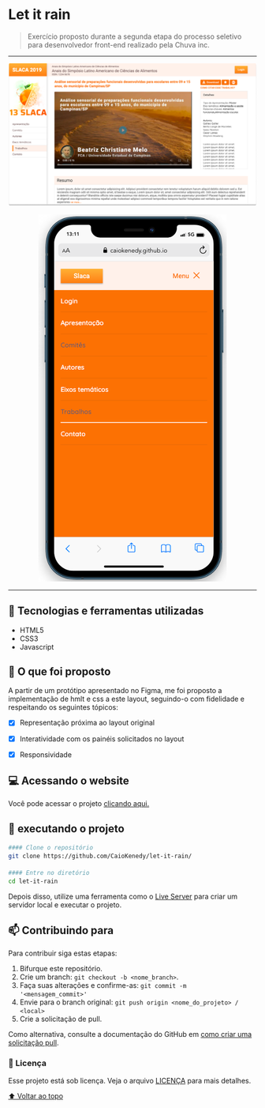 # Let it rain

> Exercício proposto durante a segunda etapa do processo seletivo para desenvolvedor front-end realizado pela Chuva inc.
-----------------------------------------------------------------------------------------------------------------------
![](img/desktopreadme.png)
<p align="center">
  <img src="https://github.com/CaioKenedy/let-it-rain/blob/main/img/mobilereadme.png" alt="Mobile image"/>
</p>

------------------------------------------------------------------------------------------------------------------------



## 🔧 Tecnologias e ferramentas utilizadas
- HTML5
- CSS3
- Javascript







## 🔖 O que foi proposto
A partir de um protótipo apresentado no Figma, me foi proposto a implementação de hmlt e css a este layout, seguindo-o com fidelidade e respeitando os seguintes tópicos:

- [x] Representação próxima ao layout original
- [x] Interatividade com os painéis solicitados no layout
- [x] Responsividade


## 💻 Acessando o website
Você pode acessar o projeto [clicando aqui.](https://caiokenedy.github.io/let-it-rain/)


## 🚀 executando o projeto

```bash
#### Clone o repositório
git clone https://github.com/CaioKenedy/let-it-rain/

#### Entre no diretório
cd let-it-rain
```
Depois disso, utilize uma ferramenta como o [Live Server](https://marketplace.visualstudio.com/items?itemName=ritwickdey.LiveServer) para criar um servidor local e executar o projeto.


## 📫 Contribuindo para <let-it-rain>

Para contribuir siga estas etapas:

1. Bifurque este repositório.
2. Crie um branch: `git checkout -b <nome_branch>`.
3. Faça suas alterações e confirme-as: `git commit -m '<mensagem_commit>'`
4. Envie para o branch original: `git push origin <nome_do_projeto> / <local>`
5. Crie a solicitação de pull.

Como alternativa, consulte a documentação do GitHub em [como criar uma solicitação pull](https://help.github.com/en/github/collaborating-with-issues-and-pull-requests/creating-a-pull-request).


### 📝 Licença

Esse projeto está sob licença. Veja o arquivo [LICENÇA](LICENSE.md) para mais detalhes.

[⬆ Voltar ao topo](#let-it-rain)<br>
